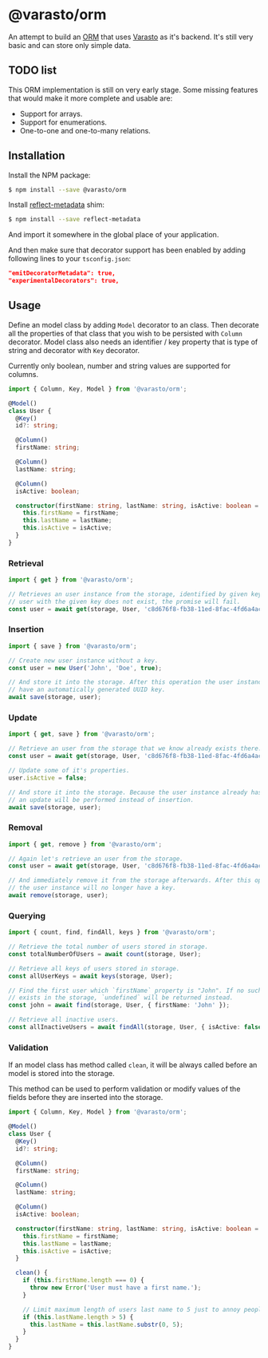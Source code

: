 # @varasto/orm

An attempt to build an [ORM] that uses [Varasto] as it's backend. It's still
very basic and can store only simple data.

[orm]: https://en.wikipedia.org/wiki/Object%E2%80%93relational_mapping
[varasto]: https://github.com/RauliL/varasto

## TODO list

This ORM implementation is still on very early stage. Some missing features
that would make it more complete and usable are:

- Support for arrays.
- Support for enumerations.
- One-to-one and one-to-many relations.

## Installation

Install the NPM package:

```bash
$ npm install --save @varasto/orm
```

Install [reflect-metadata] shim:

```bash
$ npm install --save reflect-metadata
```

And import it somewhere in the global place of your application.

And then make sure that decorator support has been enabled by adding following
lines to your `tsconfig.json`:

```JSON
"emitDecoratorMetadata": true,
"experimentalDecorators": true,
```

[reflect-metadata]: https://github.com/rbuckton/reflect-metadata

## Usage

Define an model class by adding `Model` decorator to an class. Then decorate
all the properties of that class that you wish to be persisted with `Column`
decorator. Model class also needs an identifier / key property that is type
of string and decorator with `Key` decorator.

Currently only boolean, number and string values are supported for columns.

```TypeScript
import { Column, Key, Model } from '@varasto/orm';

@Model()
class User {
  @Key()
  id?: string;

  @Column()
  firstName: string;

  @Column()
  lastName: string;

  @Column()
  isActive: boolean;

  constructor(firstName: string, lastName: string, isActive: boolean = true) {
    this.firstName = firstName;
    this.lastName = lastName;
    this.isActive = isActive;
  }
}
```

### Retrieval

```TypeScript
import { get } from '@varasto/orm';

// Retrieves an user instance from the storage, identified by given key. If an
// user with the given key does not exist, the promise will fail.
const user = await get(storage, User, 'c8d676f8-fb38-11ed-8fac-4fd6a4acc103');
```

### Insertion

```TypeScript
import { save } from '@varasto/orm';

// Create new user instance without a key.
const user = new User('John', 'Doe', true);

// And store it into the storage. After this operation the user instance will
// have an automatically generated UUID key.
await save(storage, user);
```

### Update

```TypeScript
import { get, save } from '@varasto/orm';

// Retrieve an user from the storage that we know already exists there.
const user = await get(storage, User, 'c8d676f8-fb38-11ed-8fac-4fd6a4acc103');

// Update some of it's properties.
user.isActive = false;

// And store it into the storage. Because the user instance already has an key,
// an update will be performed instead of insertion.
await save(storage, user);
```

### Removal

```TypeScript
import { get, remove } from '@varasto/orm';

// Again let's retrieve an user from the storage.
const user = await get(storage, User, 'c8d676f8-fb38-11ed-8fac-4fd6a4acc103');

// And immediately remove it from the storage afterwards. After this operation
// the user instance will no longer have a key.
await remove(storage, user);
```

### Querying

```TypeScript
import { count, find, findAll, keys } from '@varasto/orm';

// Retrieve the total number of users stored in storage.
const totalNumberOfUsers = await count(storage, User);

// Retrieve all keys of users stored in storage.
const allUserKeys = await keys(storage, User);

// Find the first user which `firstName` property is "John". If no such user
// exists in the storage, `undefined` will be returned instead.
const john = await find(storage, User, { firstName: 'John' });

// Retrieve all inactive users.
const allInactiveUsers = await findAll(storage, User, { isActive: false });
```

### Validation

If an model class has method called `clean`, it will be always called before an
model is stored into the storage.

This method can be used to perform validation or modify values of the fields
before they are inserted into the storage.

```TypeScript
import { Column, Key, Model } from '@varasto/orm';

@Model()
class User {
  @Key()
  id?: string;

  @Column()
  firstName: string;

  @Column()
  lastName: string;

  @Column()
  isActive: boolean;

  constructor(firstName: string, lastName: string, isActive: boolean = true) {
    this.firstName = firstName;
    this.lastName = lastName;
    this.isActive = isActive;
  }

  clean() {
    if (this.firstName.length === 0) {
      throw new Error('User must have a first name.');
    }

    // Limit maximum length of users last name to 5 just to annoy people.
    if (this.lastName.length > 5) {
      this.lastName = this.lastName.substr(0, 5);
    }
  }
}
```
